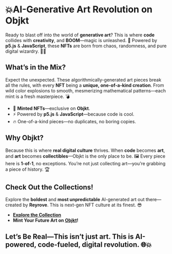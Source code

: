 # 💥**AI-Generative Art** Revolution on **Objkt**

Ready to blast off into the world of **generative art**? This is where **code** collides with **creativity**, and **BOOM**—magic is unleashed. 🚀 Powered by **p5.js** & **JavaScript**, these **NFTs** are born from chaos, randomness, and pure digital wizardry. 🎩✨

## **What’s in the Mix?**
Expect the unexpected. These algorithmically-generated art pieces break all the rules, with every **NFT** being a **unique, one-of-a-kind creation**. From wild color explosions to smooth, mesmerizing mathematical patterns—each mint is a fresh masterpiece. 💣

- 💎 **Minted NFTs**—exclusive on **Objkt**.
- ⚡ Powered by **p5.js** & **JavaScript**—because code is cool.
- 🔥 One-of-a-kind pieces—no duplicates, no boring copies.

## **Why Objkt?**
Because this is where **real digital culture** thrives. When **code** becomes **art**, and **art** becomes **collectibles**—Objkt is the only place to be. 🖼️ Every piece here is **1-of-1**, no exceptions. You’re not just collecting art—you’re grabbing a piece of history. 🏆

## **Check Out the Collections!**  
Explore the **boldest** and **most unpredictable** AI-generated art out there—created by **Reyrove**. This is next-gen NFT culture at its finest. 😎

- **[Explore the Collection](https://objkt.com/users/tz1RXsijmPeeF1kPyrhd8Hkm2RskJAeU3si5/collections)**   
- **Mint Your Future Art on [Objkt](https://objkt.com/)!**

## **Let’s Be Real**—This isn’t just art. This is **AI-powered, code-fueled**, digital **revolution**. 🌐💥
